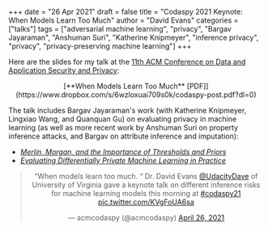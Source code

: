+++
date = "26 Apr 2021"
draft = false
title = "Codaspy 2021 Keynote: When Models Learn Too Much"
author = "David Evans"
categories = ["talks"]
tags = ["adversarial machine learning", "privacy", "Bargav Jayaraman", "Anshuman Suri", "Katherine Knipmeyer", "inference privacy", "privacy", "privacy-preserving machine learning"]
+++

Here are the slides for my talk at the
[11th ACM Conference on Data and Application Security and Privacy](http://www.codaspy.org/2021/program.html):
<center>
[**When Models Learn Too Much** [PDF]](https://www.dropbox.com/s/6wzloxuai709s0k/codaspy-post.pdf?dl=0)
</center>

The talk includes Bargav Jayaraman's work (with Katherine Knipmeyer, Lingxiao Wang, and Quanquan Gu) on evaluating privacy in machine learning (as well as more recent work by Anshuman Suri on property inference attacks, and Bargav on attribute inference and imputation): 

- [_Merlin, Morgan, and the Importance of Thresholds and Priors_](/merlin-morgan-and-the-importance-of-thresholds-and-priors/)
- [_Evaluating Differentially Private Machine Learning in Practice_](/evaluating-differentially-private-machine-learning-in-practice/)

<center>
<blockquote class="twitter-tweet"><p lang="en" dir="ltr">“When models learn too much. “ Dr. David Evans <a href="https://twitter.com/UdacityDave?ref_src=twsrc%5Etfw">@UdacityDave</a> of University of Virginia gave a keynote talk on different inference risks for machine learning models this morning at <a href="https://twitter.com/hashtag/codaspy21?src=hash&amp;ref_src=twsrc%5Etfw">#codaspy21</a> <a href="https://t.co/KVgFoUA6sa">pic.twitter.com/KVgFoUA6sa</a></p>&mdash; acmcodaspy (@acmcodaspy) <a href="https://twitter.com/acmcodaspy/status/1386748565796507652?ref_src=twsrc%5Etfw">April 26, 2021</a></blockquote> <script async src="https://platform.twitter.com/widgets.js" charset="utf-8"></script>
</center>

